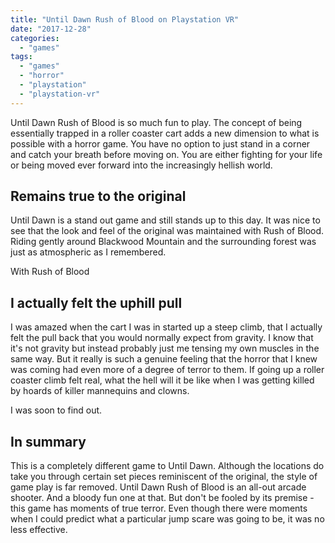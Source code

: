 ```yaml
---
title: "Until Dawn Rush of Blood on Playstation VR"
date: "2017-12-28"
categories: 
  - "games"
tags: 
  - "games"
  - "horror"
  - "playstation"
  - "playstation-vr"
---
```


Until Dawn Rush of Blood is so much fun to play. The concept of being essentially trapped in a roller coaster cart adds a new dimension to what is possible with a horror game. You have no option to just stand in a corner and catch your breath before moving on. You are either fighting for your life or being moved ever forward into the increasingly hellish world.

## Remains true to the original

Until Dawn is a stand out game and still stands up to this day. It was nice to see that the look and feel of the original was maintained with Rush of Blood. Riding gently around Blackwood Mountain and the surrounding forest was just as atmospheric as I remembered.

With Rush of Blood

## I actually felt the uphill pull

I was amazed when the cart I was in started up a steep climb, that I actually felt the pull back that you would normally expect from gravity. I know that it's not gravity but instead probably just me tensing my own muscles in the same way. But it really is such a genuine feeling that the horror that I knew was coming had even more of a degree of terror to them. If going up a roller coaster climb felt real, what the hell will it be like when I was getting killed by hoards of killer mannequins and clowns.

I was soon to find out.

## In summary

This is a completely different game to Until Dawn. Although the locations do take you through certain set pieces reminiscent of the original, the style of game play is far removed. Until Dawn Rush of Blood is an all-out arcade shooter. And a bloody fun one at that. But don't be fooled by its premise - this game has moments of true terror. Even though there were moments when I could predict what a particular jump scare was going to be, it was no less effective.
